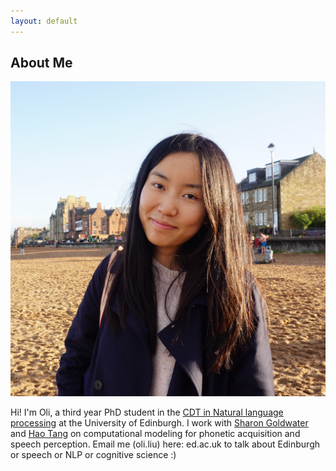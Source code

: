 ```yaml
---
layout: default
---
```


## About Me

<img class="profile-picture" src="profile.jpg">

Hi! I'm Oli, a third year PhD student in the [CDT in Natural language processing](https://web.inf.ed.ac.uk/cdt/natural-language-processing) at the University of Edinburgh. I work with [Sharon Goldwater](https://homepages.inf.ed.ac.uk/sgwater/) and [Hao Tang](https://homepages.inf.ed.ac.uk/htang2/) on computational modeling for phonetic acquisition and speech perception.
Email me (oli.liu) here: ed.ac.uk to talk about Edinburgh or speech or NLP or cognitive science :) 
